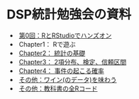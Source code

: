 # DSP統計勉強会の資料

-  [第0回：RとRStudioでハンズオン](https://github.com/iypod/DSPsession/blob/master/docs/session0_RStudio.md)
-  Chapter1： Rで遊ぶ
-  [Chapter2： 統計の基礎](https://github.com/iypod/DSPsession/blob/master/docs/session2_Chapter2.md)
-  [Chapter3： 2項分布、検定、信頼区間](https://github.com/iypod/DSPsession/blob/master/docs/Chapter3.md)
-  [Chapter4： 事件の起こる確率](https://github.com/iypod/DSPsession/blob/master/docs/Chapter4.md)
-  [その他：ワイン(のデータ)を味わう](https://github.com/iypod/DSPsession/blob/master/docs/Wine_data.md)
-  [その他：教科書の全Rコード](https://github.com/okumuralab/RforFun/blob/master/code.md)
